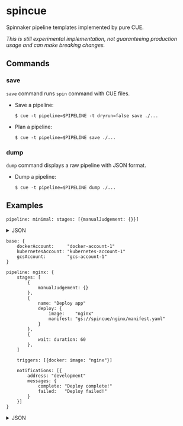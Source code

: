 # spincue

Spinnaker pipeline templates implemented by pure CUE.

*This is still experimental implementation, not guaranteeing production usage and can make breaking changes.*

## Commands

### save

`save` command runs `spin` command with CUE files.

- Save a pipeline:
    ```console
    $ cue -t pipeline=$PIPELINE -t dryrun=false save ./...
    ```
- Plan a pipeline:
    ```console
    $ cue -t pipeline=$PIPELINE save ./...
    ```
### dump

`dump` command displays a raw pipeline with JSON format.

- Dump a pipeline:
    ```console
    $ cue -t pipeline=$PIPELINE dump ./...
    ```

## Examples

```cue
pipeline: minimal: stages: [{manualJudgement: {}}]
```

<details>
<summary>JSON</summary>

```json
{
  "stages": [
    {
      "type": "manualJudgment",
      "name": "Manual Judgement",
      "failPipeline": true,
      "requisiteStageRefIds": [],
      "refId": "0"
    }
  ],
  "expectedArtifacts": [
    {}
  ],
  "triggers": [],
  "notifications": [],
  "lastModifiedBy": "fake@spincue.io"
}
```

</details>

```cue
base: {
    dockerAccount:     "docker-account-1"
    kubernetesAccount: "kubernetes-account-1"
    gcsAccount:        "gcs-account-1"
}

pipeline: nginx: {
    stages: [
        {
            manualJudgement: {}
        },
        {
            name: "Deploy app"
            deploy: {
                image:    "nginx"
                manifest: "gs://spincue/nginx/manifest.yaml"
            }
        },
        {
            wait: duration: 60
        },
    ]

    triggers: [{docker: image: "nginx"}]

    notifications: [{
        address: "development"
        messages: {
            complete: "Deploy complete!"
            failed:   "Deploy failed!"
        }
    }]
}
```

<details>
<summary>JSON</summary>

```json
{
  "stages": [
    {
      "type": "manualJudgment",
      "name": "Manual Judgement",
      "failPipeline": true,
      "requisiteStageRefIds": [],
      "refId": "0"
    },
    {
      "type": "deployManifest",
      "name": "Deploy app",
      "cloudProvider": "kubernetes",
      "account": "kubernetes-account-1",
      "manifestArtifactId": "1-gcs",
      "requiredArtifactIds": [
        "1-docker"
      ],
      "requisiteStageRefIds": [
        "0"
      ],
      "refId": "1"
    },
    {
      "type": "wait",
      "name": "Wait 60s",
      "waitTime": 60,
      "requisiteStageRefIds": [
        "1"
      ],
      "refId": "2"
    }
  ],
  "expectedArtifacts": [
    {},
    {
      "displayName": "nginx",
      "id": "1-docker",
      "matchArtifact": {
        "type": "docker/image",
        "artifactAccount": "docker-registry",
        "name": "nginx",
        "id": "id"
      },
      "defaultArtifact": {
        "customKind": true,
        "id": "id"
      }
    },
    {
      "displayName": "gs://spincue/nginx/manifest.yaml",
      "id": "1-gcs",
      "matchArtifact": {
        "type": "gcs/object",
        "artifactAccount": "gcs-account-1",
        "name": "gs://spincue/nginx/manifest.yaml",
        "id": "id"
      },
      "defaultArtifact": {
        "type": "gcs/object",
        "artifactAccount": "gcs-account-1",
        "name": "gs://spincue/nginx/manifest.yaml",
        "reference": "gs://spincue/nginx/manifest.yaml",
        "id": "id"
      }
    },
    {}
  ],
  "triggers": [
    {
      "type": "docker",
      "tag": ".*",
      "account": "docker-account-1",
      "expectedArtifactIds": [
        "1-docker"
      ],
      "enabled": true,
      "registry": "docker.io",
      "repository": "nginx"
    }
  ],
  "notifications": [
    {
      "type": "slack",
      "level": "pipeline",
      "when": [
        "pipeline.complete",
        "pipeline.failed"
      ],
      "address": "development",
      "message": {
        "pipeline.complete": {
          "text": "Deploy complete!"
        },
        "pipeline.failed": {
          "text": "Deploy failed!"
        }
      }
    }
  ],
  "lastModifiedBy": "fake@spincue.io"
}
```

</details>
